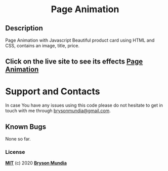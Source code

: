 <h1 align="center">Page Animation</h1>


## Description
Page Animation with Javascript
Beautiful product card using HTML and CSS, contains an image, title, price.


## Click on the live site to see its effects [Page Animation](https://tweenmaxanime.netlify.app/)


# Support and Contacts
In case You have any issues using this code please do not hesitate to get in touch with me through brysonmundia@gmail.com.

## Known Bugs
None so far.


### License
**[MIT](./LICENSE)** (c) 2020 **[Bryson Mundia]()**
